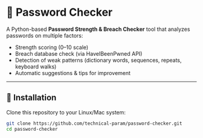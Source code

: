 # 🔐 Password Checker

A Python-based **Password Strength & Breach Checker** tool that analyzes passwords on multiple factors:
- Strength scoring (0–10 scale)
- Breach database check (via HaveIBeenPwned API)
- Detection of weak patterns (dictionary words, sequences, repeats, keyboard walks)
- Automatic suggestions & tips for improvement

---

## 🚀 Installation

Clone this repository to your Linux/Mac system:

```bash
git clone https://github.com/technical-param/password-checker.git
cd password-checker
